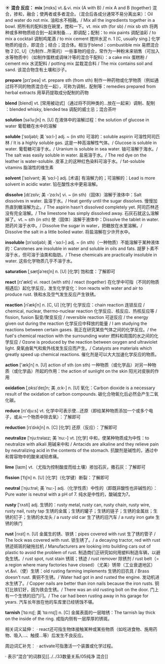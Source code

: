 ☀ <span class="category">**混合 反应：**</span>
<span class="vocabulary">**mix**</span> [mɪks] 
<span class="definition">vt.＆vi. mix (A with B) / mix A and B (together) 混合，掺和，融合；使两者或多者混合。（混合后各成分通常不易分离出来）：</span>Oil and water do not mix. 油和水不相融。/ Mix all the ingredients together in a bowl. 把所有的配料放在碗里，搅和一下。<span class="definition">vt. mix sth (for sb) / mix sb sth 将两种或多种物质结合到一起来制备…，即调配；配制：</span>to mix paints 调配油彩 / to mix a cocktail 调制鸡尾酒 / to mix cement 搅拌水泥 <span class="definition">n. 1 [C, usually sing.] 化学物质的组合，即混合；结合；混合体。相当于blend：</span>combustible mix 易燃混合物 <span class="definition">2 [C, U]（为制作…所需的）一些事物的组合，常作为一种粉末来销售（可加入水等物质中）（如制作蛋糕或调味汁等的混合干配料）：</span>a cake mix 蛋糕粉 / cement mix 水泥配料 / potting mix 盆栽混合料 / The mix contains soil and sand. 该混合物含有土壤和沙子。

<span class="vocabulary">**prepare**</span> [prɪ'peə] 
<span class="definition">vt. prepare sth (from sth) 制作一种药物或化学物质（例如通过将不同的物质混合在一起），可称为调制，配制等：</span>remedies prepared from herbal extracts 用草药提取成分配制的药物
                     
<span class="vocabulary">**blend**</span> [blend]
<span class="definition">vt. [常用被动式]（通过将不同种类的…放在一起来）调制、配制 ：</span>blended whisky, blended tea 调配的威士忌；混合茶叶

<span class="vocabulary">**solution**</span> [səˈlu:ʃn]
<span class="definition">n. [U] 在液体中的溶解过程：</span>the solution of glucose in water 葡萄糖在水中的溶解
                
<span class="vocabulary">**soluble**</span> [ˈsɒljəbl; 美 ˈsɑ:l-]
<span class="definition">adj. ~ (in sth) 可溶的：</span>soluble aspirin 可溶性阿司匹林 / It is a highly soluble gas. 这是一种高溶解性气体。/ Glucose is soluble in water. 葡萄糖可溶于水。/ Uranium is soluble in sea water. 铀可溶解于海水。/ The salt was easily soluble in water. 盐易溶于水。/ The red dye on the leather is water-soluble. 皮革上的这种红色染料可溶于水。/ fat-soluble vitamins 脂溶性的维生素      
          
<span class="vocabulary">**solvent**</span> [ˈsɒlvənt; 美 ˈsɑ:l-]
<span class="definition">adj. [术语] 有溶解力的；可溶解的：</span>Lead is more solvent in acidic water. 铅在酸性水中更易溶解。

<span class="vocabulary">**dissolve**</span> [dɪˈzɒlv; 美 -ˈzɑ:lv]
<span class="definition">vi. ~ (in sth)（固体）溶解于液体中：</span>Salt dissolves in water. 盐溶于水。/ Heat gently until the sugar dissolves. 慢慢加热直到糖溶解为止。/ The aspirin hasn't dissolved completely yet. 阿司匹林还没有完全溶解。/ The limestone has simply dissolved away. 石灰石就这么溶解掉了。<span class="definition">vt. ~ sth (in sth) 使（固体）溶解于液体中：</span>Dissolve the tablet in water. 把药片溶于水中。/ Dissolve the sugar in water，把糖放在水里溶解。/ Dissolve the salt in a little boiled water. 将盐溶解在少许开水中。
           
<span class="vocabulary">**insoluble**</span> [ɪnˈsɒljəbl; 美 -ˈsɑ:l-]
<span class="definition">adj. ~ (in sth)（一种物质）不能溶解于某种液体的：</span>Carotenes are insoluble in water and soluble in oils and fats. 胡萝卜素不溶于水，但可溶于油类和脂肪。/ These chemicals are practically insoluble in water. 这些化学物质几乎不溶于水。

 <span class="vocabulary">**saturation**</span> [ˌsætʃəˈreɪʃn]
<span class="definition">n. [U] [化学] 饱和度：</span>了解即可

<span class="vocabulary">**react**</span> [rɪ'ækt] 
<span class="definition">vi. react (with sth) / react (together) 在化学中可指（不同的物质相遇后）起化学反应，发生化学变化：</span>Iron reacts with water and air to produce rust. 铁和水及空气发生反应产生铁锈。
           
<span class="vocabulary">**reaction**</span> [riˈækʃn]
<span class="definition">n. [C, U] [化学] 化学反应：</span>chain reaction 连锁反应 / chemical, nuclear, thermo-nuclear reaction 化学反应、核反应、热核反应等 / fission, fusion 裂变/聚变反应 / reversible reaction 可逆反应 / the energy given out during the reaction 化学反应中释放的能量 / I am studying the reactions between certain gases. 我正在研究某些气体之间的化学反应。/ the fuel's chemical reaction with the surrounding water 燃料和周围的水之间的化学反应 / Ozone is produced by the reaction between oxygen and ultraviolet light. 臭氧由氧气和紫外线发生反应而产生。/ Catalysts are materials which greatly speed up chemical reactions. 催化剂是可以大大加速化学反应的物质。

<span class="vocabulary">**action**</span> ['ækʃn] 
<span class="definition">n. [U] action of sth (on sth) 一种物质（或化学品）对另一种物质（或化学品）所起的作用：</span>the action of sunlight on the skin 阳光对皮肤的作用
           
<span class="vocabulary">**oxidation**</span> [ˌɒksɪˈdeɪʃn; 美 ˌɑ:k-]
<span class="definition">n. [U] 氧化：</span>Carbon dioxide is a necessary result of the oxidation of carbon compounds. 碳化合物氧化后必然会产生二氧化碳。

<span class="vocabulary">**reduce**</span> [rɪ'dju:s] 
<span class="definition">vt. 化学中可表示使…还原（即给某种物质添加一个或多个电子，或从一个物质中除去氧）：</span>了解即可
           
<span class="vocabulary">**reduction**</span> [rɪˈdʌkʃn]
<span class="definition">n. [C] [化学] 还原（反应）：</span>了解即可
            
<span class="vocabulary">**neutralize**</span> [ˈnju:trəlaɪz; 美 ˈnu:-]
<span class="definition">vt. [化学] 中和，使某种物质成为中性：</span>to neutralize with alkali 用碱来中和 / Antacids are alkaline and they relieve pain by neutralizing acid in the contents of the stomach. 抗酸剂是碱性的，通过中和胃容物中的酸来减轻疼痛。
                      
<span class="vocabulary">**lime**</span> [laɪm]
<span class="definition">vt.（尤指为控制酸度而给土壤）掺加石灰，撒石灰：</span>了解即可

<span class="vocabulary">**fission**</span> [ˈfɪʃn]
<span class="definition">n. [U] [化学]（化学键）断裂：</span>了解即可

<span class="vocabulary">**neutral**</span> [ˈnju:trəl; 美 ˈnu:-]
<span class="definition">adj.（化学性质）中性的（即既非酸性也非碱性的）：</span>Pure water is neutral with a pH of 7. 纯水是中性的，酸碱度为7。            

<span class="vocabulary">**rusty**</span> [ˈrʌsti]
<span class="definition">adj. 生锈的：</span>rusty metal, rusty can, rusty chain, rusty wire, rusty nail, rusty tap 生锈的金属；生锈的罐子；生锈的链子；生锈的金属丝；生锈的钉子；生锈的水龙头 / a rusty old car 生了锈的旧汽车 / a rusty iron gate 生锈的铁门
                      
<span class="vocabulary">**rust**</span> [rʌst]
<span class="definition">n. [U] 金属生的锈、铁锈：</span>pipes covered with rust 生了锈的管子 / The lock was covered with rust. 锁生锈了。/ a decaying tractor, red with rust 锈迹斑斑的破拖拉机 / Manufacturers are looking into building cars out of plastic to avoid the problem of rust. 制造商们正研究如何用塑料制造车辆，以避免生锈。/ rust spot, rust stain 锈斑；锈迹 / rust remover 除锈剂 / rust belt（= a region where many factories have closed）（尤美）锈带（工业衰退地区）<span class="definition">vt.&vi.（使）生锈：</span>old rusting farming implements 生锈的旧农具 / Brass doesn't rust. 黄铜不生锈。/ Water had got in and rusted the engine. 发动机进水生锈了。/ Copper nails are better than iron nails because the iron rusts. 铜钉比铁钉好，因为铁会生锈。/ There was an old rusting bolt on the door. 门上有一个生锈的旧门闩。/ The car had been rusting away in his garage for years. 汽车长年放在他的车库里已经锈蚀不堪。

<span class="vocabulary">**tarnish**</span> [ˈtɑ:nɪʃ; 美 ˈtɑ:rnɪʃ]
<span class="definition">n. [C] 金属表面的一层暗锈：</span>The tarnish lay thick on the inside of the ring. 戒指内侧有一层厚厚的锈斑。
          
相关词义延伸：
· react还可指生物体接触某种或某些物质（如吃进食物、施用药物、吸入…、触摸…等）后发生不良反应。
           
周边词汇补充：
· activate可指激活一个装置或化学过程。

· 表示“混合”的词群见[[../../33数量关系/05纯净 混合]]
